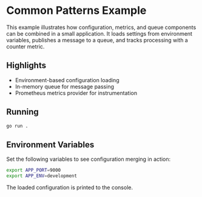 <!-- file: examples/getting-started/common-patterns/README.md -->
<!-- version: 1.1.0 -->
<!-- guid: 03cb484b-3610-45e6-ae96-0737e532e4c3 -->

# Common Patterns Example

This example illustrates how configuration, metrics, and queue components can be combined in a small application. It loads settings from environment variables, publishes a message to a queue, and tracks processing with a counter metric.

## Highlights

- Environment-based configuration loading
- In-memory queue for message passing
- Prometheus metrics provider for instrumentation

## Running

```bash
go run .
```

## Environment Variables

Set the following variables to see configuration merging in action:

```bash
export APP_PORT=9000
export APP_ENV=development
```

The loaded configuration is printed to the console.
